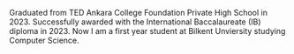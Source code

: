 Graduated from TED Ankara College Foundation Private High School in 2023.
 Successfully awarded with the International Baccalaureate (IB) diploma in 2023.
 Now I am a first year student at Bilkent Unviersity studying Computer Science.

